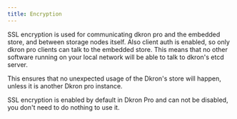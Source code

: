 ```yaml
---
title: Encryption
---
```


SSL encryption is used for communicating dkron pro and the embedded store, and between storage nodes itself. Also client auth is enabled, so only dkron pro clients can talk to the embedded store. This means that no other software running on your local network will be able to talk to dkron's etcd server.

This ensures that no unexpected usage of the Dkron's store will happen, unless it is another Dkron pro instance.

SSL encryption is enabled by default in Dkron Pro and can not be disabled, you don't need to do nothing to use it.



